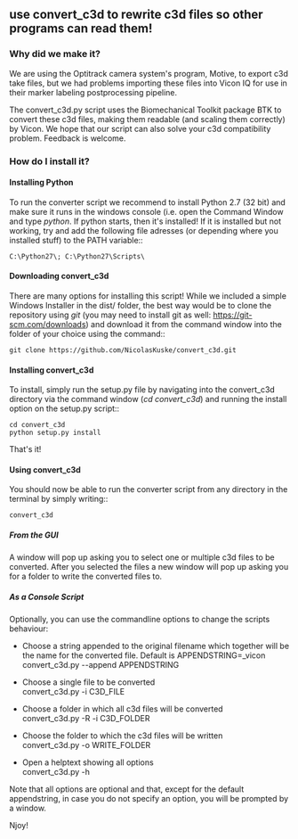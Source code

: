 ## use convert_c3d to rewrite c3d files so other programs can read them!

### Why did we make it?

We are using the Optitrack camera system's program, Motive, to export c3d take files, but we had problems importing these files into Vicon IQ for use in their marker labeling postprocessing pipeline.

The convert_c3d.py script uses the Biomechanical Toolkit package BTK to convert
these c3d files, making them readable (and scaling them correctly) by Vicon.
We hope that our script can also solve your c3d compatibility problem.
Feedback is welcome.

### How do I install it?


#### Installing Python

To run the converter script we recommend to install Python 2.7 (32 bit) and make sure it runs in the windows console (i.e. open the Command Window and type *python*. If python starts, then it's installed!  If it is installed but not working, try and add the following file adresses (or depending where you installed stuff) to the PATH variable::
  ```
  C:\Python27\; C:\Python27\Scripts\
  ```
#### Downloading convert_c3d

There are many options for installing this script! While we included a simple Windows Installer in the dist/ folder, the best way would be to clone the repository using *git* (you may need to install git as well: https://git-scm.com/downloads) and download it from the command window into the folder of your choice using the command::

  ```
  git clone https://github.com/NicolasKuske/convert_c3d.git
  ```

#### Installing convert_c3d

To install, simply run the setup.py file by navigating into the convert_c3d directory via the command window (*cd convert_c3d*) and running the install option on the setup.py script::

  ```
  cd convert_c3d
  python setup.py install
  ```

That's it!

#### Using convert_c3d

You should now be able to run the converter script from any directory in the terminal by simply writing::

  ```
  convert_c3d
  ```

##### From the GUI

A window will pop up asking you to select one or multiple c3d files to be converted. After you selected the files a new window will pop up asking you for a folder to write the converted files to.

##### As a Console Script

Optionally, you can use the commandline options to change the scripts behaviour:

* Choose a string appended to the original filename which together will be the name for the converted file. Default is APPENDSTRING=_vicon  <br/>  convert_c3d.py --append APPENDSTRING            

* Choose a single file to be converted  <br/>  convert_c3d.py -i C3D_FILE                  

* Choose a folder in which all c3d files will be converted  <br/> convert_c3d.py -R -i C3D_FOLDER            

* Choose the folder to which the c3d files will be written  <br/>  convert_c3d.py -o WRITE_FOLDER                    

* Open a helptext showing all options  <br/>  convert_c3d.py -h                                 

Note that all options are optional and that, except for the default appendstring, in case you do not specify an option, you will be prompted by a window.

Njoy!





